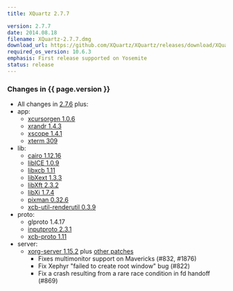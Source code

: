 ```yaml
---
title: XQuartz 2.7.7

version: 2.7.7
date: 2014.08.18
filename: XQuartz-2.7.7.dmg
download_url: https://github.com/XQuartz/XQuartz/releases/download/XQuartz-2.7.7/XQuartz-2.7.7.dmg
required_os_version: 10.6.3
emphasis: First release supported on Yosemite
status: release
---
```


### Changes in {{ page.version }} ###
  * All changes in [2.7.6](XQuartz-2.7.6.html) plus:
  * app:
    * [xcursorgen 1.0.6](https://lists.x.org/archives/xorg-announce/2014-May/002438.html)
    * [xrandr 1.4.3](https://lists.x.org/archives/xorg-announce/2014-August/002467.html)
    * [xscope 1.4.1](https://lists.x.org/archives/xorg-announce/2014-June/002443.html)
    * [xterm 309](https://lists.x.org/archives/xorg/2014-July/056747.html)
  * lib:
    * [cairo 1.12.16](http://cairographics.org/news/cairo-1.12.16)
    * [libICE 1.0.9](https://lists.x.org/archives/xorg-announce/2014-June/002442.html)
    * [libxcb 1.11](https://lists.x.org/archives/xorg-announce/2014-August/002469.html)
    * [libXext 1.3.3](https://lists.x.org/archives/xorg-announce/2014-July/002464.html)
    * [libXft 2.3.2](https://lists.x.org/archives/xorg-announce/2014-June/002441.html)
    * [libXi 1.7.4](https://lists.x.org/archives/xorg-announce/2014-July/002458.html)
    * [pixman 0.32.6](https://lists.x.org/archives/xorg-announce/2014-July/002452.html)
    * [xcb-util-renderutil 0.3.9](https://lists.x.org/archives/xorg-announce/2014-June/002446.html)
  * proto:
    * glproto 1.4.17
    * [inputproto 2.3.1](https://lists.x.org/archives/xorg-announce/2014-May/002437.html)
    * [xcb-proto 1.11](https://lists.x.org/archives/xorg-announce/2014-August/002468.html)
  * server:
    * [xorg-server 1.15.2](https://lists.x.org/archives/xorg-announce/2014-June/002450.html) plus [other patches](https://github.com/XQuartz/xorg-server/commits/XQuartz-2.7.7)
      * Fixes multimonitor support on Mavericks (#832, #1876)
      * Fix Xephyr "failed to create root window" bug (#822)
      * Fix a crash resulting from a rare race condition in fd handoff (#869)

